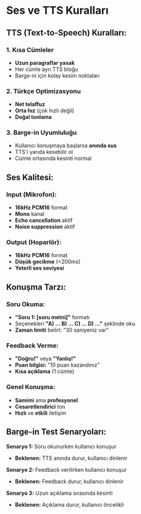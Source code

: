 # Ses ve TTS Kuralları

## TTS (Text-to-Speech) Kuralları:

### 1. Kısa Cümleler
- **Uzun paragraflar yasak**
- Her cümle ayrı TTS bloğu
- Barge-in için kolay kesim noktaları

### 2. Türkçe Optimizasyonu
- **Net telaffuz**
- **Orta hız** (çok hızlı değil)
- **Doğal tonlama**

### 3. Barge-in Uyumluluğu
- Kullanıcı konuşmaya başlarsa **anında sus**
- TTS'i yarıda kesebilir ol
- Cümle ortasında kesinti normal

## Ses Kalitesi:

### Input (Mikrofon):
- **16kHz PCM16** format
- **Mono** kanal
- **Echo cancellation** aktif
- **Noise suppression** aktif

### Output (Hoparlör):
- **16kHz PCM16** format  
- **Düşük gecikme** (<200ms)
- **Yeterli ses seviyesi**

## Konuşma Tarzı:

### Soru Okuma:
- **"Soru 1: [soru metni]"** formatı
- Seçenekleri **"A) ... B) ... C) ... D) ..."** şeklinde oku
- **Zaman limiti** belirt: "30 saniyeniz var"

### Feedback Verme:
- **"Doğru!"** veya **"Yanlış!"**
- **Puan bilgisi:** "10 puan kazandınız"
- **Kısa açıklama** (1 cümle)

### Genel Konuşma:
- **Samimi** ama **profesyonel**
- **Cesaretlendirici** ton
- **Hızlı** ve **etkili** iletişim

## Barge-in Test Senaryoları:

**Senaryo 1:** Soru okunurken kullanıcı konuşur
- **Beklenen:** TTS anında durur, kullanıcı dinlenir

**Senaryo 2:** Feedback verilirken kullanıcı konuşur  
- **Beklenen:** Feedback durur, kullanıcı dinlenir

**Senaryo 3:** Uzun açıklama sırasında kesinti
- **Beklenen:** Açıklama durur, kullanıcı öncelikli
